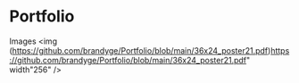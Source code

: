# Portfolio
Images
<img (https://github.com/brandyge/Portfolio/blob/main/36x24_poster21.pdf)https://github.com/brandyge/Portfolio/blob/main/36x24_poster21.pdf" width"256" />
